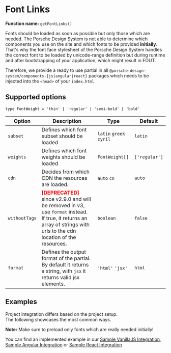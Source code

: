 # Font Links
**Function name:** `getFontLinks()`

Fonts should be loaded as soon as possible but only those which are needed. 
The Porsche Design System is not able to determine which components you use on the site and which fonts to be provided **initially**.
That's why the font face stylesheet of the Porsche Design System handles the correct font to be loaded by unicode-range definition but during runtime and after bootstrapping of your application, which might result in FOUT.

Therefore, we provide a ready to use partial in all `@porsche-design-system/components-{js|angular|react}` packages which needs to be injected into the `<head>` of your `index.html`.

## Supported options
`type FontWeight = 'thin' | 'regular' | 'semi-bold' | 'bold'`

| Option        | Description                                                                                                                                                                                               | Type                                    | Default       |
|---------------|-----------------------------------------------------------------------------------------------------------------------------------------------------------------------------------------------------------|-------------------------|---------------|
| `subset`      | Defines which font subset should be loaded                                                                                                                                                                 | `latin` `greek` `cyril` | `latin`       |
| `weights`     | Defines which font weights should be loaded                                                                                                                                                                | `FontWeight[]`          | `['regular']` |
| `cdn`         | Decides from which CDN the resources are loaded.                                                                                                                                                          | `auto` `cn`             | `auto`        |
| `withoutTags` | <span style='color:red'>**[DEPRECATED]**</span> since v2.9.0 and will be removed in v3, use `format` instead.<br/>If true, it returns an array of strings with urls to the cdn location of the resources. | `boolean`               | `false`       |
| `format`      | Defines the output format of the partial. By default it returns a string, with `jsx` it returns valid jsx elements.                                                                                        | `'html'` `'jsx'`        | `html`        |

## Examples

Project integration differs based on the project setup.  
The following showcases the most common ways.

**Note:** Make sure to preload only fonts which are really needed initially!

<PartialDocs name="getFontLinks" :params="params"></PartialDocs>

You can find an implemented example in our [Sample VanillaJS Integration](https://github.com/porscheui/sample-integration-vanillajs), [Sample Angular Integration](https://github.com/porscheui/sample-integration-angular) or [Sample React Integration](https://github.com/porscheui/sample-integration-react)

<script lang="ts">
import Vue from 'vue';
import Component from 'vue-class-component';

@Component
export default class Code extends Vue {
  public params = [
    { 
      value: "{ weights: ['regular', 'semi-bold'] }"
    },
    { 
      value: "{ cdn: 'cn' ",
      comment: 'force using China CDN'
    },
  ];
}
</script>
